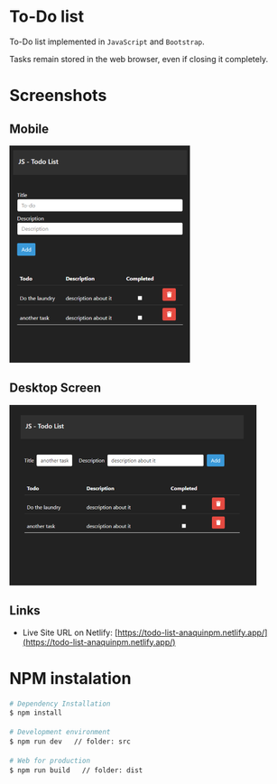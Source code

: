 # To-Do list

To-Do list implemented in `JavaScript` and `Bootstrap`.

Tasks remain stored in the web browser, even if closing it completely.

# Screenshots

## Mobile

![Mobile](./todo_list_mobile.PNG)

## Desktop Screen

![Screen](./todo_list.PNG)

## Links

- Live Site URL on Netlify: [https://todo-list-anaquinpm.netlify.app/](https://todo-list-anaquinpm.netlify.app/)
# NPM instalation

```bash
# Dependency Installation
$ npm install

# Development environment
$ npm run dev   // folder: src

# Web for production
$ npm run build   // folder: dist
```